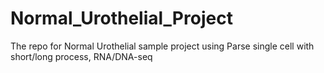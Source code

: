 # Normal_Urothelial_Project
The repo for Normal Urothelial sample project using Parse single cell with short/long process, RNA/DNA-seq
